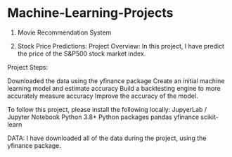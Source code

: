 # Machine-Learning-Projects

1. Movie Recommendation System
 



2. Stock Price Predictions:
Project Overview:
In this project, I have predict the price of the S&P500 stock market index.

Project Steps:

Downloaded the data using the yfinance package
Create an initial machine learning model and estimate accuracy
Build a backtesting engine to more accurately measure accuracy
Improve the accuracy of the model. 


To follow this project, please install the following locally:
JupyerLab / Jupyter Notebook
Python 3.8+
Python packages
pandas
yfinance
scikit-learn

DATA: I have downloaded all of the data during the project, using the yfinance package.
